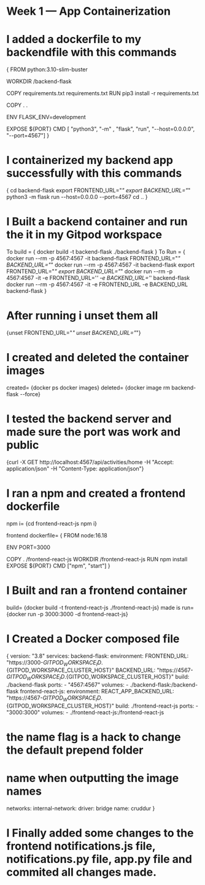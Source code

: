 # Week 1 — App Containerization

# I added a dockerfile to my backendfile with this commands
{
FROM python:3.10-slim-buster

WORKDIR /backend-flask

COPY requirements.txt requirements.txt
RUN pip3 install -r requirements.txt

COPY . .

ENV FLASK_ENV=development

EXPOSE ${PORT}
CMD [ "python3", "-m" , "flask", "run", "--host=0.0.0.0", "--port=4567"] 
}

# I containerized my backend app successfully with this commands
{
cd backend-flask
export FRONTEND_URL="*"
export BACKEND_URL="*"
python3 -m flask run --host=0.0.0.0 --port=4567
cd ..
}

# I Built a backend container and run the it in my Gitpod workspace
 To build = 
 {
 docker build -t  backend-flask ./backend-flask
 }
 To Run =
 {
 docker run --rm -p 4567:4567 -it backend-flask
FRONTEND_URL="*" BACKEND_URL="*" docker run --rm -p 4567:4567 -it backend-flask
export FRONTEND_URL="*"
export BACKEND_URL="*"
docker run --rm -p 4567:4567 -it -e FRONTEND_URL='*' -e BACKEND_URL='*' backend-flask
docker run --rm -p 4567:4567 -it  -e FRONTEND_URL -e BACKEND_URL backend-flask
}

# After running i unset them all
{unset FRONTEND_URL="*"
unset BACKEND_URL="*"}

# I created and deleted the container images
created= {docker ps
docker images}
deleted= {docker image rm backend-flask --force}

# I tested the backend server and made sure the port was work and public
  {curl -X GET http://localhost:4567/api/activities/home -H "Accept: application/json" -H "Content-Type: application/json"}
  
# I ran a npm and created a frontend dockerfile
npm i= {cd frontend-react-js
npm i}

frontend dockerfile= {
FROM node:16.18

ENV PORT=3000

COPY . /frontend-react-js
WORKDIR /frontend-react-js
RUN npm install
EXPOSE ${PORT}
CMD ["npm", "start"]
}

# I Built and ran a frontend container
build= {docker build -t frontend-react-js ./frontend-react-js}
made is run= {docker run -p 3000:3000 -d frontend-react-js}

# I Created a Docker composed file
{
version: "3.8"
services:
  backend-flask:
    environment:
      FRONTEND_URL: "https://3000-${GITPOD_WORKSPACE_ID}.${GITPOD_WORKSPACE_CLUSTER_HOST}"
      BACKEND_URL: "https://4567-${GITPOD_WORKSPACE_ID}.${GITPOD_WORKSPACE_CLUSTER_HOST}"
    build: ./backend-flask
    ports:
      - "4567:4567"
    volumes:
      - ./backend-flask:/backend-flask
  frontend-react-js:
    environment:
      REACT_APP_BACKEND_URL: "https://4567-${GITPOD_WORKSPACE_ID}.${GITPOD_WORKSPACE_CLUSTER_HOST}"
    build: ./frontend-react-js
    ports:
      - "3000:3000"
    volumes:
      - ./frontend-react-js:/frontend-react-js

# the name flag is a hack to change the default prepend folder
# name when outputting the image names
networks: 
  internal-network:
    driver: bridge
    name: cruddur
    }

# I Finally added some changes to the frontend notifications.js file, notifications.py file, app.py file and commited all changes made.
  
  


  
